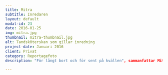 ```yaml
---
title: Mitra
subtitle: Inredaren
layout: default
modal-id: 23
date: 2016-01-25
img: mitra.jpg
thumbnail: mitra-thumbnail.jpg
alt: Tandsköterskan som gillar inredning
project-date: Januari 2016
client: Privat
category: Reportagefoto
description: "För långt bort och för sent på kvällen", sammanfattar Mitra anledningarna till varför hon inte började läsa inredning. Valet föll istället på handelslinjen vilket betraktades som ett säkert kort i 70-talets Iran. Efter revolutionen flyttade Mitra och maken till Sverige där hon rekommenderades att läsa till tandsköterska. Hon följde rådet och jobbar idag inom Folktandvården. Intresset för inredning har dock alltid hängt med. Jag antar att det är hennes “tänk om”, dvs de där alternativa levnadsbanorna som vi alla funderar över ibland. Mitra gillar att bläddra i inspirerande magasin och fylla sitt hem med handplockade saker. Gladast är hon i sina änglar.

---
```

